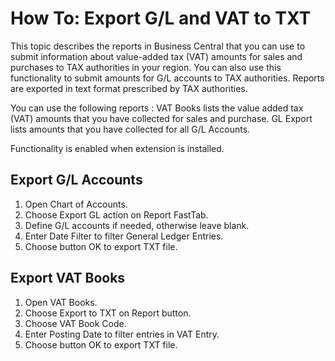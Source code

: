 # How To: Export G/L and VAT to TXT

This topic describes the reports in Business Central that you can use to submit information about value-added tax (VAT) amounts for sales and purchases to TAX authorities in your region. You can also use this functionality to submit amounts for G/L accounts to TAX authorities.
Reports are exported in text format prescribed by TAX authorities.

You can use the following reports :
VAT Books lists the value added tax (VAT) amounts that you have collected for sales and purchase.
GL Export lists amounts that you have collected for all G/L Accounts.

Functionality is enabled when extension is installed.

## Export G/L Accounts

1. Open Chart of Accounts.
2. Choose Export GL action on Report FastTab.
3. Define G/L accounts if needed, otherwise leave blank.
4. Enter Date Filter to filter General Ledger Entries.
5. Choose button OK to export TXT file.

## Export VAT Books

1. Open VAT Books.
2. Choose Export to TXT on Report button.
3. Choose VAT Book Code.
4. Enter Posting Date to filter entries in VAT Entry.
5. Choose button OK to export TXT file.